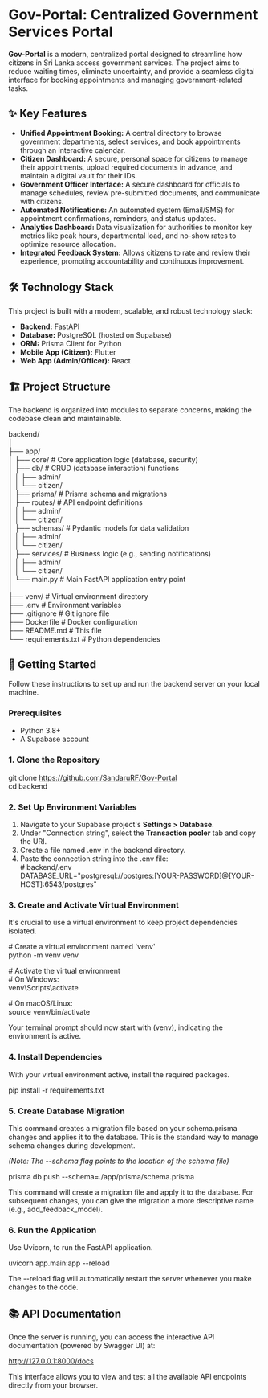 # **Gov-Portal: Centralized Government Services Portal**

**Gov-Portal** is a modern, centralized portal designed to streamline how citizens in Sri Lanka access government services. The project aims to reduce waiting times, eliminate uncertainty, and provide a seamless digital interface for booking appointments and managing government-related tasks.

## **✨ Key Features**

* **Unified Appointment Booking:** A central directory to browse government departments, select services, and book appointments through an interactive calendar.  
* **Citizen Dashboard:** A secure, personal space for citizens to manage their appointments, upload required documents in advance, and maintain a digital vault for their IDs.  
* **Government Officer Interface:** A secure dashboard for officials to manage schedules, review pre-submitted documents, and communicate with citizens.  
* **Automated Notifications:** An automated system (Email/SMS) for appointment confirmations, reminders, and status updates.  
* **Analytics Dashboard:** Data visualization for authorities to monitor key metrics like peak hours, departmental load, and no-show rates to optimize resource allocation.  
* **Integrated Feedback System:** Allows citizens to rate and review their experience, promoting accountability and continuous improvement.

## **🛠️ Technology Stack**

This project is built with a modern, scalable, and robust technology stack:

* **Backend:** FastAPI  
* **Database:** PostgreSQL (hosted on Supabase)  
* **ORM:** Prisma Client for Python  
* **Mobile App (Citizen):** Flutter
* **Web App (Admin/Officer):** React

## **🏗️ Project Structure**

The backend is organized into modules to separate concerns, making the codebase clean and maintainable.

backend/  
│  
├── app/  
│   ├── core/               \# Core application logic (database, security)  
│   ├── db/                 \# CRUD (database interaction) functions  
│   │   ├── admin/  
│   │   └── citizen/  
│   ├── prisma/             \# Prisma schema and migrations  
│   ├── routes/             \# API endpoint definitions  
│   │   ├── admin/  
│   │   └── citizen/  
│   ├── schemas/            \# Pydantic models for data validation  
│   │   ├── admin/  
│   │   └── citizen/  
│   ├── services/           \# Business logic (e.g., sending notifications)  
│   │   ├── admin/  
│   │   └── citizen/  
│   └── main.py             \# Main FastAPI application entry point  
│  
├── venv/                   \# Virtual environment directory  
├── .env                    \# Environment variables  
├── .gitignore              \# Git ignore file  
├── Dockerfile              \# Docker configuration  
├── README.md               \# This file  
└── requirements.txt        \# Python dependencies

## **🚀 Getting Started**

Follow these instructions to set up and run the backend server on your local machine.

### **Prerequisites**

* Python 3.8+  
* A Supabase account

### **1\. Clone the Repository**

git clone https://github.com/SandaruRF/Gov-Portal  
cd backend

### **2\. Set Up Environment Variables**

1. Navigate to your Supabase project's **Settings \> Database**.  
2. Under "Connection string", select the **Transaction pooler** tab and copy the URI.  
3. Create a file named .env in the backend directory.  
4. Paste the connection string into the .env file:  
   \# backend/.env  
   DATABASE\_URL="postgresql://postgres:\[YOUR-PASSWORD\]@\[YOUR-HOST\]:6543/postgres"

### **3\. Create and Activate Virtual Environment**

It's crucial to use a virtual environment to keep project dependencies isolated.

\# Create a virtual environment named 'venv'  
python \-m venv venv

\# Activate the virtual environment  
\# On Windows:  
venv\\Scripts\\activate

\# On macOS/Linux:  
source venv/bin/activate

Your terminal prompt should now start with (venv), indicating the environment is active.

### **4\. Install Dependencies**

With your virtual environment active, install the required packages.
 
pip install \-r requirements.txt

### **5\. Create Database Migration**

This command creates a migration file based on your schema.prisma changes and applies it to the database. This is the standard way to manage schema changes during development.

*(Note: The \--schema flag points to the location of the schema file)*

prisma db push \--schema=./app/prisma/schema.prisma

This command will create a migration file and apply it to the database. For subsequent changes, you can give the migration a more descriptive name (e.g., add\_feedback\_model).

### **6\. Run the Application**

Use Uvicorn, to run the FastAPI application.

uvicorn app.main:app \--reload

The \--reload flag will automatically restart the server whenever you make changes to the code.

## **📚 API Documentation**

Once the server is running, you can access the interactive API documentation (powered by Swagger UI) at:

http://127.0.0.1:8000/docs

This interface allows you to view and test all the available API endpoints directly from your browser.